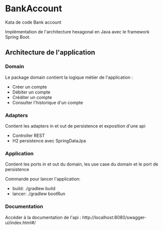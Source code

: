 # BankAccount
Kata de code Bank account

Implémentation de l'architecture hexagonal en Java avec le framework Spring Boot.

## Architecture de l'application

### Domain
Le package domain contient la logique métier de l'application : 
- Créer un compte
- Débiter un compte
- Créditer un compte
- Consulter l'historique d'un compte

### Adapters
Contient les adapters in et out de persistence et exposition d'une api
- Controller REST
- H2 persistence avec SpringDataJpa

### Application
Contient les ports in et out du domain, les use case du domain et le port de persistence

Commande pour lancer l'application:
- build: ./gradlew build
- lancer: ./gradlew bootRun

### Documentation
Accéder à la documentation de l'api : http://localhost:8080/swagger-ui/index.html#/